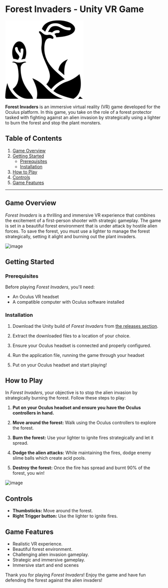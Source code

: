 # Forest Invaders - Unity VR Game
<img src="https://github.com/scott2346413/Murphy_2346413_ForestFire_Repository/blob/main/Assets/alien.png" width="250" height="250" alt="Image Description" style="color: white;">

**Forest Invaders** is an immersive virtual reality (VR) game developed for the Oculus platform. In this game, you take on the role of a forest protector tasked with fighting against an alien invasion by strategically using a lighter to burn the forest and stop the plant monsters.

## Table of Contents

1. [Game Overview](#game-overview)
2. [Getting Started](#getting-started)
    - [Prerequisites](#prerequisites)
    - [Installation](#installation)
3. [How to Play](#how-to-play)
4. [Controls](#controls)
5. [Game Features](#game-features)

---

## Game Overview

*Forest Invaders* is a thrilling and immersive VR experience that combines the excitement of a first-person shooter with strategic gameplay. The game is set in a beautiful forest environment that is under attack by hostile alien forces. To save the forest, you must use a lighter to manage the forest strategically, setting it alight and burning out the plant invaders.

![image](https://github.com/scott2346413/Murphy_2346413_ForestFire_Repository/assets/147524027/0448934a-41f1-485b-8932-aaf3908d1a5c)

## Getting Started

### Prerequisites

Before playing *Forest Invaders*, you'll need:

- An Oculus VR headset
- A compatible computer with Oculus software installed

### Installation

1. Download the Unity build of *Forest Invaders* from [the releases section](https://github.com/scott2346413/Murphy_2346413_ForestFire_Repository/releases/tag/forestfire).

2. Extract the downloaded files to a location of your choice.

3. Ensure your Oculus headset is connected and properly configured.

4. Run the application file, running the game through your headset

5. Put on your Oculus headset and start playing!

## How to Play

In *Forest Invaders*, your objective is to stop the alien invasion by strategically burning the forest. Follow these steps to play:

1. **Put on your Oculus headset and ensure you have the Oculus controllers in hand.**

2. **Move around the forest:** Walk using the Oculus controllers to explore the forest.

3. **Burn the forest:** Use your lighter to ignite fires strategically and let it spread.

4. **Dodge the alien attacks:** While maintaining the fires, dodge enemy slime balls which create acid pools.

5. **Destroy the forest:** Once the fire has spread and burnt 90% of the forest, you win!

![image](https://github.com/scott2346413/Murphy_2346413_ForestFire_Repository/assets/147524027/1a152fa1-4267-4ec3-92dd-d9870a2e523a)

## Controls

- **Thumbsticks:** Move around the forest.
- **Right Trigger button:** Use the lighter to ignite fires.

## Game Features

- Realistic VR experience.
- Beautiful forest environment.
- Challenging alien invasion gameplay.
- Strategic and immersive gameplay.
- Immersive start and end scenes

Thank you for playing *Forest Invaders*! Enjoy the game and have fun defending the forest against the alien invaders!
